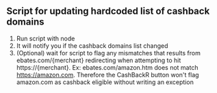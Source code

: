 ## Script for updating hardcoded list of cashback domains

1. Run script with node
2. It will notify you if the cashback domains list changed
3. (Optional) wait for script to flag any mismatches that results from ebates.com/{merchant}
   redirecting when attempting to hit https://{merchant}. Ex: ebates.com/amazon.htm does not
   match https://amazon.com. Therefore the CashBackR button won't flag amazon.com as cashback
   eligible without writing an exception
